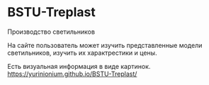 # BSTU-Treplast
Производство светильников

На сайте пользователь может изучить представленные модели светильников, изучить их характрестики и цены.

Есть визуальная информация в виде картинок.
https://yurinionium.github.io/BSTU-Treplast/
